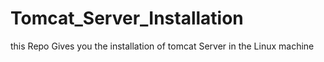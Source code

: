 # Tomcat_Server_Installation
this Repo Gives you the installation of tomcat Server in the Linux machine
